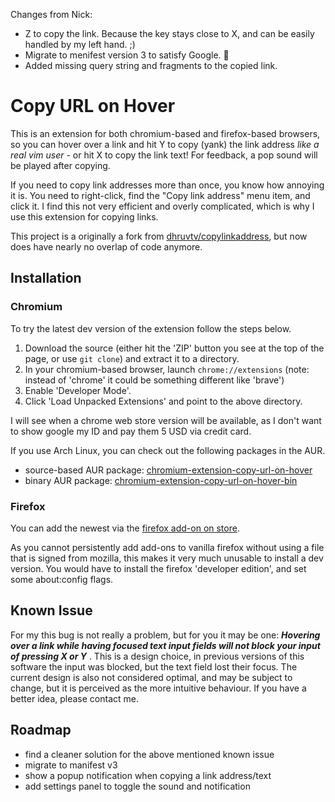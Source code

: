 Changes from Nick:

- Z to copy the link. Because the key stays close to X, and can be easily handled by my left hand. ;)
- Migrate to menifest version 3 to satisfy Google. :shrug:
- Added missing query string and fragments to the copied link.

# Copy URL on Hover
This is an extension for both chromium-based and firefox-based browsers, so you can hover over a link and hit Y to copy (yank) the link address *like a real vim user* - or hit X to copy the link text! For feedback, a pop sound will be played after copying.

If you need to copy link addresses more than once, you know how annoying it is. You need to right-click, find the "Copy link address" menu item, and click it. I find this not very efficient and overly complicated, which is why I use this extension for copying links.

This project is a originally a fork from [dhruvtv/copylinkaddress](https://github.com/dhruvtv/copylinkaddress), but now does have nearly no overlap of code anymore.

## Installation

### Chromium
To try the latest dev version of the extension follow the steps below.

1. Download the source (either hit the 'ZIP' button you see at the top of the page, or use `git clone`) and extract it to a directory.
2. In your chromium-based browser, launch `chrome://extensions` (note: instead of 'chrome' it could be something different like 'brave')
3. Enable 'Developer Mode'.
4. Click 'Load Unpacked Extensions' and point to the above directory.

I will see when a chrome web store version will be available, as I don't want to show google my ID and pay them 5 USD via credit card.

If you use Arch Linux, you can check out the following packages in the AUR.

- source-based AUR package: [chromium-extension-copy-url-on-hover](https://aur.archlinux.org/packages/chromium-extension-copy-url-on-hover/)
- binary AUR package: [chromium-extension-copy-url-on-hover-bin](https://aur.archlinux.org/packages/chromium-extension-copy-url-on-hover-bin/)

### Firefox
You can add the newest via the [firefox add-on on store](https://addons.mozilla.org/en-US/firefox/addon/copy-url-on-hover).

As you cannot persistently add add-ons to vanilla firefox without using a file that is signed from mozilla, this makes it very much unusable to install a dev version. You would have to install the firefox 'developer edition', and set some about:config flags.

## Known Issue
For my this bug is not really a problem, but for you it may be one: ***Hovering over a link while having focused text input fields will not block your input of pressing X or Y*** . This is a design choice, in previous versions of this software the input was blocked, but the text field lost their focus. The current design is also not considered optimal, and may be subject to change, but it is perceived as the more intuitive behaviour. If you have a better idea, please contact me.

## Roadmap

- find a cleaner solution for the above mentioned known issue
- migrate to manifest v3
- show a popup notification when copying a link address/text
- add settings panel to toggle the sound and notification
